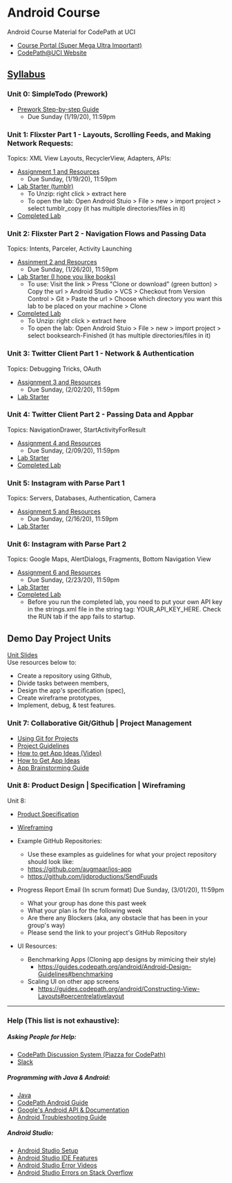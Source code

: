 # Android Course
Android Course Material for CodePath at UCI<br>
- [Course Portal (Super Mega Ultra Important)](https://courses.codepath.com/courses/android_university)
- [CodePath@UCI Website](https://clubs.uci.edu/codepath)

## [Syllabus](https://courses.codepath.org/snippets/android_university/syllabus_spring_2020)


### Unit 0: SimpleTodo (Prework)
* [Prework Step-by-step Guide](https://courses.codepath.org/snippets/android_university/prework)
    * Due Sunday (1/19/20), 11:59pm

### Unit 1: Flixster Part 1 - Layouts, Scrolling Feeds, and Making Network Requests:
Topics: XML View Layouts, RecyclerView, Adapters, APIs:
* [Assignment 1 and Resources](https://courses.codepath.com/courses/android_university/unit/1#!overview)
    * Due Sunday, (1/19/20), 11:59pm
* [Lab Starter (tumblr)](https://github.com/CodePath-at-UCI/android-course/blob/master/Unit1/StarterProjects/tumblr_copy.zip)
    * To Unzip: right click > extract here
    * To open the lab: Open Android Stuio > File > new > import project > select tumblr_copy (it has multiple directories/files in it)
* [Completed Lab](https://github.com/CodePath-at-UCI/android-course/blob/master/Unit1/CompletedProjects/CompletedLab1Tumblr.zip)

### Unit 2: Flixster Part 2 - Navigation Flows and Passing Data
Topics: Intents, Parceler, Activity Launching
* [Assinment 2 and Resources](https://courses.codepath.com/courses/android_university/unit/2#!overview)
    * Due Sunday, (1/26/20), 11:59pm
* [Lab Starter (I hope you like books)](https://github.com/codepath/android-booksearch-exercise.git)
    * To use: Visit the link > Press "Clone or download" (green button) > Copy the url > Android Studio > VCS > Checkout from Version Control > Git > Paste the url > Choose which directory you want this lab to be placed on your machine > Clone
* [Completed Lab](https://github.com/CodePath-at-UCI/android-course/blob/master/Unit2/CompletedProject/booksearch-Finished.zip)
    * To Unzip: right click > extract here
    * To open the lab: Open Android Stuio > File > new > import project > select booksearch-Finished (it has multiple directories/files in it)
    
### Unit 3: Twitter Client Part 1 - Network & Authentication
Topics: Debugging Tricks, OAuth
* [Assignment 3 and Resources](https://courses.codepath.org/courses/android_university/unit/3#!overview)
    * Due Sunday, (2/02/20), 11:59pm
* [Lab Starter](https://courses.codepath.org/courses/android_university/unit/3#!exercises)

### Unit 4: Twitter Client Part 2 - Passing Data and Appbar
Topics: NavigationDrawer, StartActivityForResult
* [Assignment 4 and Resources](https://courses.codepath.org/courses/android_university/unit/4#!overview)
    * Due Sunday, (2/09/20), 11:59pm
* [Lab Starter](https://courses.codepath.org/courses/android_university/unit/4#!exercises)
* [Completed Lab](https://github.com/CodePath-at-UCI/android-course/blob/master/Unit4/lab4finished.zip)

### Unit 5: Instagram with Parse Part 1
Topics: Servers, Databases, Authentication, Camera
* [Assignment 5 and Resources](https://courses.codepath.org/courses/android_university/unit/5#!overview)
    * Due Sunday, (2/16/20), 11:59pm
* [Lab Starter](https://courses.codepath.com/courses/android_university/unit/5#!exercises)

### Unit 6: Instagram with Parse Part 2
Topics: Google Maps, AlertDialogs, Fragments, Bottom Navigation View
* [Assignment 6 and Resources](https://courses.codepath.org/courses/android_university/unit/6#!overview)
    * Due Sunday, (2/23/20), 11:59pm
* [Lab Starter](https://courses.codepath.com/courses/android_university/unit/6#!exercises)
* [Completed Lab](https://github.com/CodePath-at-UCI/android-course/blob/master/Unit6/finishedGoogleMaps.zip)
    * Before you run the completed lab, you need to put your own API key in the strings.xml file in the string tag: <string name="google_maps_api_key">YOUR_API_KEY_HERE</string>. Check the RUN tab if the app fails to startup.

## Demo Day Project Units
[Unit Slides](https://docs.google.com/presentation/d/1Bhh6pUfbGIVAoQ0GLuIOvU0u-fPocMc_oNvstuaMJ9M/edit?usp=sharing)<br>
Use resources below to:
* Create a repository using Github,
* Divide tasks between members,
* Design the app's specification (spec),
* Create wireframe prototypes,
* Implement, debug, & test features. 

### Unit 7: Collaborative Git/Github | Project Management
* [Using Git for Projects](https://guides.codepath.org/android/Collaborating-on-Projects-with-Git)
* [Project Guidelines](https://courses.codepath.com/courses/android_university/pages/group_project)
* [How to get App Ideas (Video)](https://www.youtube.com/watch?v=9IdENO10Itc)
* [How to Get App Ideas](https://courses.codepath.com/courses/android_university/unit/7#!session_one)
* [App Brainstorming Guide](https://courses.codepath.com/courses/android_university/pages/group_project/01_app_brainstorming_guide)
### Unit 8: Product Design | Specification | Wireframing
Unit 8:
* [Product Specification](https://courses.codepath.com/courses/android_university/unit/8#!session_one)
* [Wireframing](https://courses.codepath.com/courses/android_university/unit/8#!session_two)
* Example GitHub Repositories:
    * Use these examples as guidelines for what your project repository should look like:
    * https://github.com/augmaar/ios-app
    * https://github.com/jjdproductions/SendFuuds

* Progress Report Email (In scrum format) Due Sunday, (3/01/20), 11:59pm
    * What your group has done this past week
    * What your plan is for the following week
    * Are there any Blockers (aka, any obstacle that has been in your group's way)
    * Please send the link to your project's GitHub Repository
    
* UI Resources:
    * Benchmarking Apps (Cloning app designs by mimicing their style)
        * https://guides.codepath.org/android/Android-Design-Guidelines#benchmarking
    * Scaling UI on other app screens
        * https://guides.codepath.org/android/Constructing-View-Layouts#percentrelativelayout
    
---



### Help (This list is not exhaustive):
##### Asking People for Help:
- [CodePath Discussion System (Piazza for CodePath)](http://discussions.codepath.com/courses/android_university/questions)
- [Slack](https://codepath.slack.com/archives/GSLPL342J)
##### Programming with Java & Android:
- [Java](https://github.com/codepath/android_guides/wiki/Beginning-Android-Resources#learning-to-program-with-java)
- [CodePath Android Guide](https://guides.codepath.org/android)
- [Google's Android API & Documentation](https://developer.android.com/)
- [Android Troubleshooting Guide](https://hackmd.io/@nesquena/rkO_BigjW?type=view)
##### Android Studio:
- [Android Studio Setup](https://courses.codepath.org/snippets/android_university/prework#heading-1-setup-android)
- [Android Studio IDE Features](https://hackmd.io/s/Bk9WxMaWV)
- [Android Studio Error Videos](https://www.youtube.com/results?search_query=Android+Studio+error)
- [Android Studio Errors on Stack Overflow](https://stackoverflow.com/search?q=Android+Studio)
